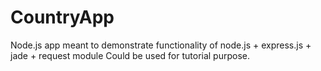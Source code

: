 CountryApp
==================

Node.js app meant to demonstrate functionality of node.js + express.js + jade + request module
Could be used for tutorial purpose.

